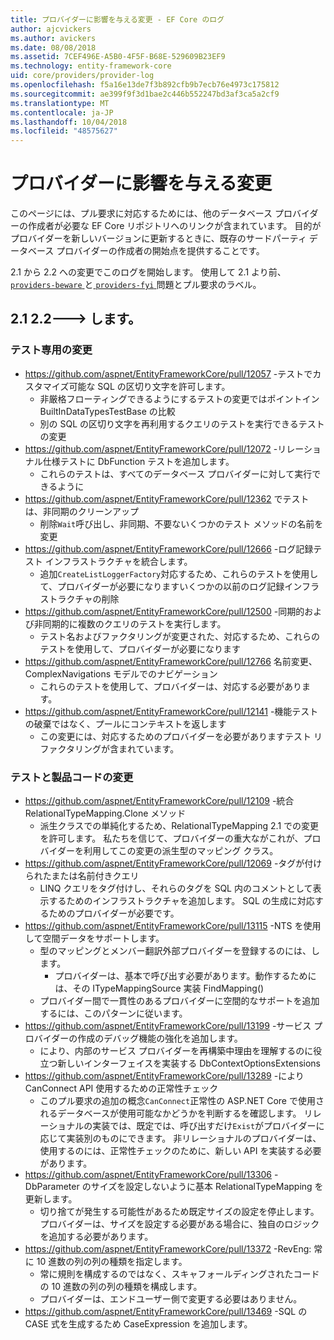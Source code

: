 ```yaml
---
title: プロバイダーに影響を与える変更 - EF Core のログ
author: ajcvickers
ms.author: avickers
ms.date: 08/08/2018
ms.assetid: 7CEF496E-A5B0-4F5F-B68E-529609B23EF9
ms.technology: entity-framework-core
uid: core/providers/provider-log
ms.openlocfilehash: f5a16e13de7f3b892cfb9b7ecb76e4973c175812
ms.sourcegitcommit: ae399f9f3d1bae2c446b552247bd3af3ca5a2cf9
ms.translationtype: MT
ms.contentlocale: ja-JP
ms.lasthandoff: 10/04/2018
ms.locfileid: "48575627"
---
```

# <a name="provider-impacting-changes"></a>プロバイダーに影響を与える変更

このページには、プル要求に対応するためには、他のデータベース プロバイダーの作成者が必要な EF Core リポジトリへのリンクが含まれています。 目的がプロバイダーを新しいバージョンに更新するときに、既存のサードパーティ データベース プロバイダーの作成者の開始点を提供することです。

2.1 から 2.2 への変更でこのログを開始します。 使用して 2.1 より前、 [ `providers-beware` ](https://github.com/aspnet/EntityFrameworkCore/labels/providers-beware)と[ `providers-fyi` ](https://github.com/aspnet/EntityFrameworkCore/labels/providers-fyi)問題とプル要求のラベル。

## <a name="21-----22"></a>2.1 2.2---> します。

### <a name="test-only-changes"></a>テスト専用の変更

* https://github.com/aspnet/EntityFrameworkCore/pull/12057 -テストでカスタマイズ可能な SQL の区切り文字を許可します。
  * 非厳格フローティングできるようにするテストの変更ではポイントイン BuiltInDataTypesTestBase の比較
  * 別の SQL の区切り文字を再利用するクエリのテストを実行できるテストの変更
* https://github.com/aspnet/EntityFrameworkCore/pull/12072 -リレーショナル仕様テストに DbFunction テストを追加します。
  * これらのテストは、すべてのデータベース プロバイダーに対して実行できるように
* https://github.com/aspnet/EntityFrameworkCore/pull/12362 でテストは、非同期のクリーンアップ
  * 削除`Wait`呼び出し、非同期、不要ないくつかのテスト メソッドの名前を変更
* https://github.com/aspnet/EntityFrameworkCore/pull/12666 -ログ記録テスト インフラストラクチャを統合します。
  * 追加`CreateListLoggerFactory`対応するため、これらのテストを使用して、プロバイダーが必要になりますいくつかの以前のログ記録インフラストラクチャの削除
* https://github.com/aspnet/EntityFrameworkCore/pull/12500 -同期的および非同期的に複数のクエリのテストを実行します。
  * テスト名およびファクタリングが変更された、対応するため、これらのテストを使用して、プロバイダーが必要になります
* https://github.com/aspnet/EntityFrameworkCore/pull/12766 名前変更、ComplexNavigations モデルでのナビゲーション
  * これらのテストを使用して、プロバイダーは、対応する必要があります。
* https://github.com/aspnet/EntityFrameworkCore/pull/12141 -機能テストの破棄ではなく、プールにコンテキストを返します
  * この変更には、対応するためのプロバイダーを必要がありますテスト リファクタリングが含まれています。


### <a name="test-and-product-code-changes"></a>テストと製品コードの変更

* https://github.com/aspnet/EntityFrameworkCore/pull/12109 -統合 RelationalTypeMapping.Clone メソッド
  * 派生クラスでの単純化するため、RelationalTypeMapping 2.1 での変更を許可します。 私たちを信じて、プロバイダーの重大ながこれが、プロバイダーを利用してこの変更の派生型のマッピング クラス。
* https://github.com/aspnet/EntityFrameworkCore/pull/12069 -タグが付けられたまたは名前付きクエリ
  * LINQ クエリをタグ付けし、それらのタグを SQL 内のコメントとして表示するためのインフラストラクチャを追加します。 SQL の生成に対応するためのプロバイダーが必要です。
* https://github.com/aspnet/EntityFrameworkCore/pull/13115 -NTS を使用して空間データをサポートします。
  * 型のマッピングとメンバー翻訳外部プロバイダーを登録するのには、します。
    * プロバイダーは、基本で呼び出す必要があります。動作するためには、その ITypeMappingSource 実装 FindMapping()
  * プロバイダー間で一貫性のあるプロバイダーに空間的なサポートを追加するには、このパターンに従います。
* https://github.com/aspnet/EntityFrameworkCore/pull/13199 -サービス プロバイダーの作成のデバッグ機能の強化を追加します。
  * により、内部のサービス プロバイダーを再構築中理由を理解するのに役立つ新しいインターフェイスを実装する DbContextOptionsExtensions
* https://github.com/aspnet/EntityFrameworkCore/pull/13289 -により CanConnect API 使用するための正常性チェック
  * このプル要求の追加の概念`CanConnect`正常性の ASP.NET Core で使用されるデータベースが使用可能なかどうかを判断するを確認します。 リレーショナルの実装では、既定では、呼び出すだけ`Exist`がプロバイダーに応じて実装別のものにできます。 非リレーショナルのプロバイダーは、使用するのには、正常性チェックのために、新しい API を実装する必要があります。
* https://github.com/aspnet/EntityFrameworkCore/pull/13306 -DbParameter のサイズを設定しないように基本 RelationalTypeMapping を更新します。
  * 切り捨てが発生する可能性があるため既定サイズの設定を停止します。 プロバイダーは、サイズを設定する必要がある場合に、独自のロジックを追加する必要があります。
* https://github.com/aspnet/EntityFrameworkCore/pull/13372 -RevEng: 常に 10 進数の列の列の種類を指定します。
  * 常に規則を構成するのではなく、スキャフォールディングされたコードの 10 進数の列の列の種類を構成します。
  * プロバイダーは、エンドユーザー側で変更する必要はありません。
* https://github.com/aspnet/EntityFrameworkCore/pull/13469 -SQL の CASE 式を生成するため CaseExpression を追加します。
